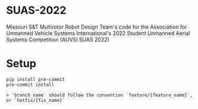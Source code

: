 # SUAS-2022
Missouri S&amp;T Multirotor Robot Design Team's code for the Association for Unmanned Vehicle Systems International's 2022 Student Unmanned Aerial Systems Competition (AUVSI SUAS 2022)

# Setup
```
pip install pre-commit
pre-commit install
```
    > `branch_name` should follow the convention `feature/{feature_name}`, or `hotfix/{fix_name}`

